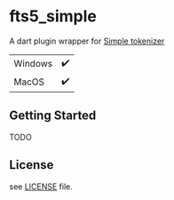 # fts5_simple

A dart plugin wrapper for [Simple tokenizer](https://github.com/wangfenjin/simple)

|     |     |
| --- | --- |
| Windows | ✔️ |
| MacOS | ✔️ |

## Getting Started

TODO

## License

see [LICENSE](./LICENSE) file.